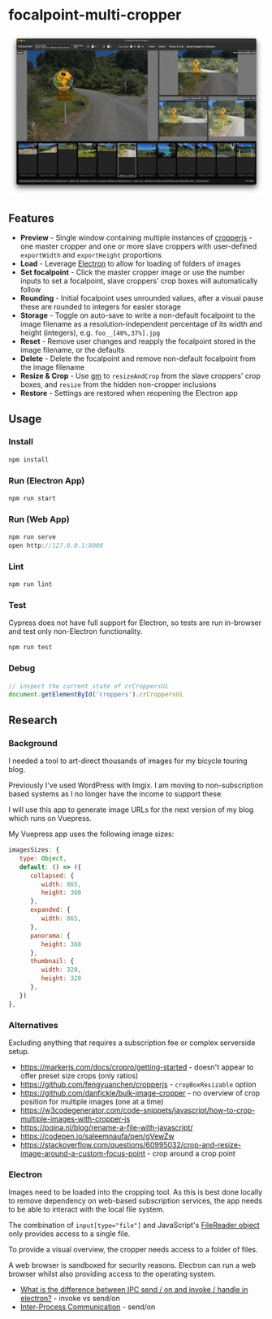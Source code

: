 # focalpoint-multi-cropper

<img src="screenshot-1.png">

## Features

* **Preview** - Single window containing multiple instances of [cropperjs](https://github.com/fengyuanchen/cropperjs) - one master cropper and one or more slave croppers with user-defined `exportWidth` and `exportHeight` proportions
* **Load** - Leverage [Electron](https://www.electronjs.org/) to allow for loading of folders of images
* **Set focalpoint** - Click the master cropper image or use the number inputs to set a focalpoint, slave croppers' crop boxes will automatically follow
* **Rounding** - Initial focalpoint uses unrounded values, after a visual pause these are rounded to integers for easier storage
* **Storage** - Toggle on auto-save to write a non-default focalpoint to the image filename as a resolution-independent percentage of its width and height (integers), e.g. `foo__[40%,37%].jpg`
* **Reset** - Remove user changes and reapply the focalpoint stored in the image filename, or the defaults
* **Delete** - Delete the focalpoint and remove non-default focalpoint from the image filename
* **Resize & Crop** - Use [gm](https://github.com/aheckmann/gm) to `resizeAndCrop` from the slave croppers' crop boxes, and `resize` from the hidden non-cropper inclusions
* **Restore** - Settings are restored when reopening the Electron app

## Usage

### Install

```js
npm install
```

### Run (Electron App)

```js
npm run start
```

### Run (Web App)

```js
npm run serve
open http://127.0.0.1:8000
```

### Lint

```js
npm run lint
```

### Test

Cypress does not have full support for Electron, so tests are run in-browser and test only non-Electron functionality.

```js
npm run test
```

### Debug

```js
// inspect the current state of crCroppersUi
document.getElementById('croppers').crCroppersUi
```

## Research

### Background

I needed a tool to art-direct thousands of images for my bicycle touring blog.

Previously I've used WordPress with Imgix. I am moving to non-subscription based systems as I no longer have the income to support these.

I will use this app to generate image URLs for the next version of my blog which runs on Vuepress.

My Vuepress app uses the following image sizes:

```js
imagesSizes: {
   type: Object,
   default: () => ({
      collapsed: {
         width: 865,
         height: 368
      },
      expanded: {
         width: 865,
      },
      panorama: {
         height: 368
      },
      thumbnail: {
         width: 320,
         height: 320
      },
   })
},
```

### Alternatives

Excluding anything that requires a subscription fee or complex serverside setup.

* <https://markerjs.com/docs/cropro/getting-started> - doesn't appear to offer preset size crops (only ratios)
* <https://github.com/fengyuanchen/cropperjs> - `cropBoxResizable` option
* <https://github.com/danfickle/bulk-image-cropper> - no overview of crop position for multiple images (one at a time)
* <https://w3codegenerator.com/code-snippets/javascript/how-to-crop-multiple-images-with-cropper-js>
* <https://pqina.nl/blog/rename-a-file-with-javascript/>
* <https://codepen.io/saleemnaufa/pen/gVewZw>
* <https://stackoverflow.com/questions/60995032/crop-and-resize-image-around-a-custom-focus-point> - crop around a crop point

### Electron

Images need to be loaded into the cropping tool. As this is best done locally to remove dependency on web-based subscription services, the app needs to be able to interact with the local file system.

The combination of `input[type="file"]` and JavaScript's [FileReader object](https://developer.mozilla.org/en-US/docs/Web/API/FileReader) only provides access to a single file.

To provide a visual overview, the cropper needs access to a folder of files.

A web browser is sandboxed for security reasons. Electron can run a web browser whilst also providing access to the operating system.

* [What is the difference between IPC send / on and invoke / handle in electron?](https://stackoverflow.com/questions/59889729/what-is-the-difference-between-ipc-send-on-and-invoke-handle-in-electron) - invoke vs send/on
* [Inter-Process Communication](https://www.electronjs.org/docs/latest/tutorial/ipc) - send/on
